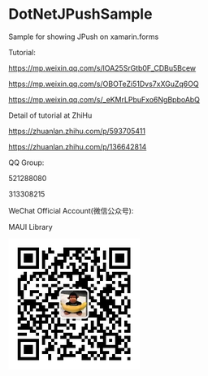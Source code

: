 # DotNetJPushSample
Sample for showing JPush on xamarin.forms 

Tutorial:

https://mp.weixin.qq.com/s/lOA25SrGtb0F_CDBu5Bcew

https://mp.weixin.qq.com/s/OBOTeZi51Dvs7xXGuZq6OQ

https://mp.weixin.qq.com/s/_eKMrLPbuFxo6NgBpboAbQ

Detail of tutorial at ZhiHu

https://zhuanlan.zhihu.com/p/593705411

https://zhuanlan.zhihu.com/p/136642814

QQ Group:

521288080

313308215

WeChat Official Account(微信公众号):

MAUI Library

<img src="https://github.com/jingliancui/DotNetJPushSample/blob/master/Images/wechatqrcode.jpg?raw=true"/>

